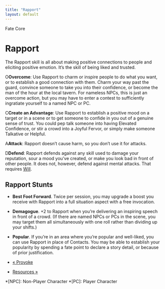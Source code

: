 ```yaml
---
title: "Rapport"
layout: default
---
```

    
Fate Core

#  Rapport

The Rapport skill is all about making positive connections to people and
eliciting positive emotion. It’s the skill of being liked and trusted.

<span class="fate_font">O</span>**Overcome**: Use Rapport to charm or inspire people
to do what you want, or to establish a good connection with them. Charm your
way past the guard, convince someone to take you into their confidence, or
become the man of the hour at the local tavern. For nameless NPCs, this is
just an overcome action, but you may have to enter a contest to sufficiently
ingratiate yourself to a named NPC or PC.

<span class="fate_font">C</span>**Create an Advantage**: Use Rapport to establish
a positive mood on a target or in a scene or to get someone to confide in you
out of a genuine sense of trust. You could pep talk someone into having
Elevated Confidence, or stir a crowd into a <span class="aspect">Joyful Fervor</span>,
or simply make someone <span class="aspect">Talkative</span> or
<span class="aspect">Helpful</span>.

<span class="fate_font">A</span>**Attack**: Rapport doesn’t cause harm, so you don’t
use it for attacks.

<span class="fate_font">D</span>**Defend**: Rapport defends against any skill used to
damage your reputation, sour a mood you’ve created, or make you look bad in
front of other people. It does not, however, defend against mental attacks.
That requires [Will](../../fate-core/will).

## Rapport Stunts

  * **Best Foot Forward**. Twice per session, you may upgrade a boost you receive with Rapport into a full situation aspect with a free invocation.
  * **Demagogue**. +2 to Rapport when you’re delivering an inspiring speech in front of a crowd. (If there are named NPCs or PCs in the scene, you may target them all simultaneously with one roll rather than dividing up your shifts.)
  * **Popular**. If you’re in an area where you’re popular and well-liked, you can use Rapport in place of Contacts. You may be able to establish your popularity by spending a fate point to declare a story detail, or because of prior justification.

  * [« Provoke](/fate-core/provoke)
  * [Resources »](/fate-core/resources)

  *[NPC]: Non-Player Character
  *[PC]: Player Character

